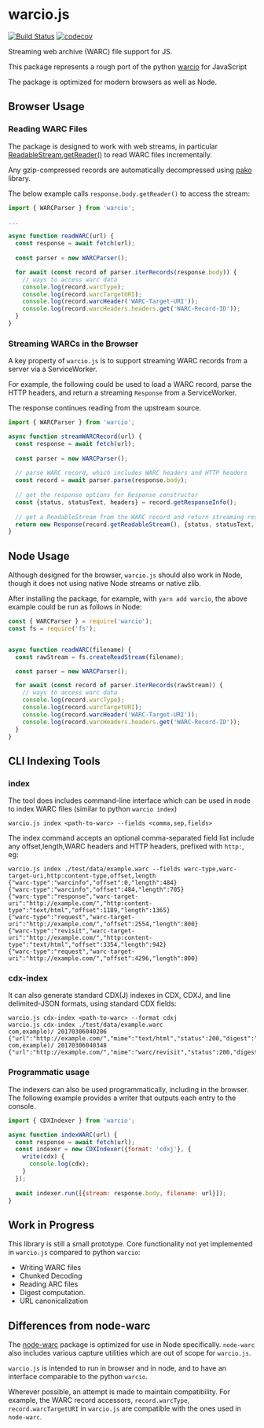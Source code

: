 # warcio.js

[![Build Status](https://travis-ci.com/ikreymer/warcio.js.svg?branch=master)](https://travis-ci.com/ikreymer/warcio.js)
[![codecov](https://codecov.io/gh/ikreymer/warcio.js/branch/master/graph/badge.svg)](https://codecov.io/gh/ikreymer/warcio.js)


Streaming web archive (WARC) file support for JS.

This package represents a rough port of the python [warcio](https://github.com/webrecorder/warcio) for JavaScript

The package is optimized for modern browsers as well as Node.

## Browser Usage 

### Reading WARC Files

The package is designed to work with web streams, in particular [ReadableStream.getReader()](https://developer.mozilla.org/en-US/docs/Web/API/ReadableStream/getReader)
to read WARC files incrementally.

Any gzip-compressed records are automatically decompressed using [pako](https://github.com/nodeca/pako) library.

The below example calls `response.body.getReader()` to access the stream:

```javascript
import { WARCParser } from 'warcio';

...

async function readWARC(url) {
  const response = await fetch(url);
  
  const parser = new WARCParser();

  for await (const record of parser.iterRecords(response.body)) {
    // ways to access warc data
    console.log(record.warcType);
    console.log(record.warcTargetURI);
    console.log(record.warcHeader('WARC-Target-URI'));
    console.log(record.warcHeaders.headers.get('WARC-Record-ID'));
  }
}

```
### Streaming WARCs in the Browser

A key property of `warcio.js` is to support streaming WARC records from a server via a ServiceWorker.

For example, the following could be used to load a WARC record, parse the HTTP headers, and return a streaming `Response` from a ServiceWorker.

The response continues reading from the upstream source.

```javascript
import { WARCParser } from 'warcio';

async function streamWARCRecord(url) {
  const response = await fetch(url);
 
  const parser = new WARCParser();
  
  // parse WARC record, which includes WARC headers and HTTP headers
  const record = await parser.parse(response.body);
  
  // get the response options for Response constructor
  const {status, statusText, headers} = record.getResponseInfo();
 
  // get a ReadableStream from the WARC record and return streaming response
  return new Response(record.getReadableStream(), {status, statusText, headers});
}
```
  
  

## Node Usage

Although designed for the browser, `warcio.js` should also work in Node, though it does not using native Node streams or native zlib.

After installing the package, for example, with `yarn add warcio`, the above example could be run as follows in Node:


```javascript
const { WARCParser } = require('warcio');
const fs = require('fs');


async function readWARC(filename) {
  const rawStream = fs.createReadStream(filename);

  const parser = new WARCParser();

  for await (const record of parser.iterRecords(rawStream)) {
    // ways to access warc data
    console.log(record.warcType);
    console.log(record.warcTargetURI);
    console.log(record.warcHeader('WARC-Target-URI'));
    console.log(record.warcHeaders.headers.get('WARC-Record-ID'));
  }
}
```


## CLI Indexing Tools

### index

The tool does includes command-line interface which can be used in node to index WARC files (similar to python `warcio index`)

```
warcio.js index <path-to-warc> --fields <comma,sep,fields>
```

The index command accepts an optional comma-separated field list include any offset,length,WARC headers and HTTP headers, prefixed with `http:`, eg:

```shell
warcio.js index ./test/data/example.warc --fields warc-type,warc-target-uri,http:content-type,offset,length
{"warc-type":"warcinfo","offset":0,"length":484}
{"warc-type":"warcinfo","offset":484,"length":705}
{"warc-type":"response","warc-target-uri":"http://example.com/","http:content-type":"text/html","offset":1189,"length":1365}
{"warc-type":"request","warc-target-uri":"http://example.com/","offset":2554,"length":800}
{"warc-type":"revisit","warc-target-uri":"http://example.com/","http:content-type":"text/html","offset":3354,"length":942}
{"warc-type":"request","warc-target-uri":"http://example.com/","offset":4296,"length":800}
```

### cdx-index

It can also generate standard CDX(J) indexes in CDX, CDXJ, and line delimited-JSON formats, using standard CDX fields:

```shell
warcio.js cdx-index <path-to-warc> --format cdxj
warcio.js cdx-index ./test/data/example.warc 
com,example)/ 20170306040206 {"url":"http://example.com/","mime":"text/html","status":200,"digest":"G7HRM7BGOKSKMSXZAHMUQTTV53QOFSMK","length":1365,"offset":1189,"filename":"example.warc"}
com,example)/ 20170306040348 {"url":"http://example.com/","mime":"warc/revisit","status":200,"digest":"G7HRM7BGOKSKMSXZAHMUQTTV53QOFSMK","length":942,"offset":3354,"filename":"example.warc"
```
### Programmatic usage

The indexers can also be used programmatically, including in the browser.
The following example provides a writer that outputs each entry to the console.

```javascript
import { CDXIndexer } from 'warcio';

async function indexWARC(url) {
  const response = await fetch(url);
  const indexer = new CDXIndexer({format: 'cdxj'}, {
    write(cdx) {
      console.log(cdx);
    }
  });
  
  await indexer.run([{stream: response.body, filename: url}]);
}
```

## Work in Progress

This library is still a small prototype. Core functionality not yet implemented in `warcio.js` compared to python `warcio`:
- Writing WARC files
- Chunked Decoding
- Reading ARC files
- Digest computation.
- URL canonicalization


## Differences from node-warc

The [node-warc](https://github.com/N0taN3rd/node-warc) package is optimized for use in Node specifically. `node-warc` also includes various capture utilities which are out of scope for `warcio.js`.

`warcio.js` is intended to run in browser and in node, and to have an interface comparable to the python `warcio`.

Wherever possible, an attempt is made to maintain compatibility. For example, the WARC record accessors, `record.warcType`, `record.warcTargetURI` in `warcio.js` are compatible with the ones used in `node-warc`.



